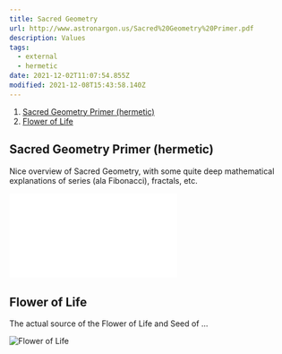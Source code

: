 ```yaml
---
title: Sacred Geometry
url: http://www.astronargon.us/Sacred%20Geometry%20Primer.pdf
description: Values
tags:
  - external
  - hermetic
date: 2021-12-02T11:07:54.855Z
modified: 2021-12-08T15:43:58.140Z
---
```


1. [Sacred Geometry Primer (hermetic)](#sacred-geometry-primer-hermetic)
2. [Flower of Life](#flower-of-life)

## Sacred Geometry Primer (hermetic)

Nice overview of Sacred Geometry, with some quite deep mathematical explanations of series (ala Fibonacci), fractals, etc.

![Sacred Geometry Primer](./Sacred%20Geometry%20Primer.pdf)

## Flower of Life

The actual source of the Flower of Life and Seed of ...

![Flower of Life](http://i.imgur.com/btQaGYo.jpg)
